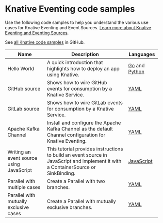 # Knative Eventing code samples

Use the following code samples to help you understand the various use cases for
Knative Eventing and Event Sources.
[Learn more about Knative Eventing and Eventing Sources](../eventing/README.md).

See [all Knative code samples](https://github.com/knative/docs/tree/main/code-samples) in GitHub.

| Name                 | Description                                         | Languages                                   |
| -------------------- | --------------------------------------------------- | --------------------------------------------|
| Hello World          | A quick introduction that highlights how to deploy an app using Knative. | [Go](https://github.com/knative/docs/tree/main/code-samples/eventing/helloworld/helloworld-go) and [Python](https://github.com/knative/docs/tree/main/code-samples/eventing/helloworld/helloworld-python) |
| GitHub source        | Shows how to wire GitHub events for consumption by a Knative Service. | [YAML](https://github.com/knative/docs/tree/main/code-samples/eventing/github-source) |
| GitLab source        | Shows how to wire GitLab events for consumption by a Knative Service. | [YAML](https://github.com/knative/docs/tree/main/code-samples/eventing/gitlab-source) |
| Apache Kafka Channel | Install and configure the Apache Kafka Channel as the default Channel configuration for Knative Eventing. | [YAML](https://github.com/knative/docs/tree/main/code-samples/eventing/kafka/channel) |
| Writing an event source using JavaScript | This tutorial provides instructions to build an event source in JavaScript and implement it with a ContainerSource or SinkBinding. | [JavaScript](https://github.com/knative/docs/tree/main/code-samples/eventing/writing-event-source-easy-way) |
| Parallel with multiple cases           | Create a Parallel with two branches. | [YAML](https://github.com/knative/docs/tree/main/code-samples/eventing/parallel/multiple-branches) |
| Parallel with mutually exclusive cases | Create a Parallel with mutually exclusive branches. | [YAML](https://github.com/knative/docs/tree/main/code-samples/eventing/parallel/mutual-exclusivity) |
